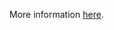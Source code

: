 More information [here](https://docs.prismacloud.io/en/enterprise-edition/policy-reference/aws-policies/aws-general-policies/ensure-aws-appsync-api-cache-is-encrypted-in-transit).

